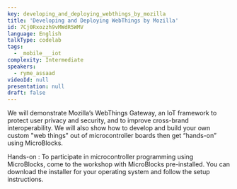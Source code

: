 ```yaml
---
key: developing_and_deploying_webthings_by_mozilla
title: 'Developing and Deploying WebThings by Mozilla'
id: 7Cj0Rxozzh9vMWdR5WMV
language: English
talkType: codelab
tags:
  - _mobile___iot
complexity: Intermediate
speakers:
  - ryme_assaad
videoId: null
presentation: null
draft: false
---
```

We will demonstrate Mozilla’s WebThings Gateway, an IoT framework to protect user privacy and security, and to improve cross-brand interoperability. We will also show how to develop and build your own custom "web things" out of microcontroller boards then get “hands-on” using MicroBlocks.

Hands-on :
To participate in microcontroller programming using MicroBlocks, come to the workshop with MicroBlocks pre-installed. You can download the installer for your operating system and follow the setup instructions.